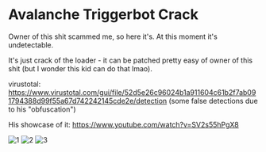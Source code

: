 # Avalanche Triggerbot Crack
Owner of this shit scammed me, so here it's. 
At this moment it's undetectable.

It's just crack of the loader - it can be patched pretty easy of owner of this shit (but I wonder this kid can do that lmao).

virustotal: https://www.virustotal.com/gui/file/52d5e26c96024b1a911604c61b2f7ab091794388d99f55a67d742242145cde2e/detection
(some false detections due to his "obfuscation")

His showcase of it:
https://www.youtube.com/watch?v=SV2s55hPgX8

![1](https://user-images.githubusercontent.com/104938153/166818555-186d8235-9109-4384-a2a2-743e132d300f.png)
![2](https://user-images.githubusercontent.com/104938153/166818559-1a774446-28fe-4437-a618-a6a125df1b78.png)
![3](https://user-images.githubusercontent.com/104938153/166818562-3c4e1cdb-85fc-4ead-bc89-cff2ca84f272.png)
